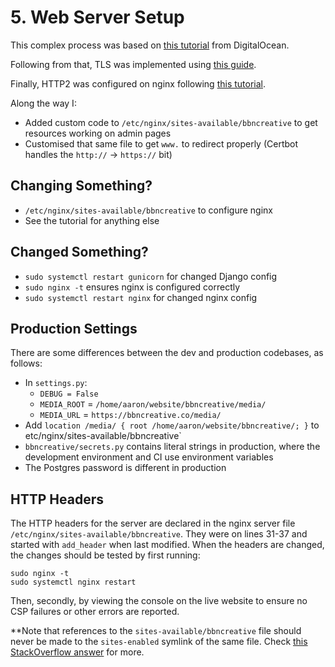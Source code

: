 # 5. Web Server Setup

This complex process was based on [this tutorial](https://www.digitalocean.com/community/tutorials/how-to-set-up-django-with-postgres-nginx-and-gunicorn-on-ubuntu-18-04) from DigitalOcean.

Following from that, TLS was implemented using [this guide](https://www.digitalocean.com/community/tutorials/how-to-secure-nginx-with-let-s-encrypt-on-ubuntu-18-04).

Finally, HTTP2 was configured on nginx following [this tutorial](https://www.digitalocean.com/community/tutorials/how-to-set-up-nginx-with-http-2-support-on-ubuntu-18-04#step-1-%E2%80%94-enabling-http2-support).

Along the way I:
- Added custom code to `/etc/nginx/sites-available/bbncreative` to get resources working on admin pages
- Customised that same file to get `www.` to redirect properly (Certbot handles the `http://` -> `https://` bit)

## Changing Something?
- `/etc/nginx/sites-available/bbncreative` to configure nginx
- See the tutorial for anything else

## Changed Something?
- `sudo systemctl restart gunicorn` for changed Django config
- `sudo nginx -t` ensures nginx is configured correctly
- `sudo systemctl restart nginx` for changed nginx config

## Production Settings
There are some differences between the dev and production codebases, as follows:
- In `settings.py`:
  - `DEBUG = False`
  - `MEDIA_ROOT` = `/home/aaron/website/bbncreative/media/`
  - `MEDIA_URL` = `https://bbncreative.co/media/`
- Add `location /media/ { root /home/aaron/website/bbncreative/; }` to etc/nginx/sites-available/bbncreative`
- `bbncreative/secrets.py` contains literal strings in production, where the development environment and CI use environment variables
- The Postgres password is different in production

## HTTP Headers
The HTTP headers for the server are declared in the nginx server file `/etc/nginx/sites-available/bbncreative`. They were on lines 31-37 and started with `add_header` when last modified.
When the headers are changed, the changes should be tested by first running:
```
sudo nginx -t
sudo systemctl nginx restart
```
Then, secondly, by viewing the console on the live website to ensure no CSP failures or other errors are reported.

**Note that references to the `sites-available/bbncreative` file should never be made to the `sites-enabled` symlink of the same file. Check [this StackOverflow answer](https://stackoverflow.com/questions/21812360/what-is-the-difference-between-sites-enabled-and-sites-available-directory) for more.
